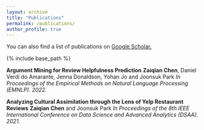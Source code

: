 ```yaml
---
layout: archive
title: "Publications"
permalink: /publications/
author_profile: true
---
```


You can also find a list of publications on <u><a href="https://scholar.google.com/citations?user=bFloQiUAAAAJ&hl=en">Google Scholar</a>.</u>

{% include base_path %}

**Argument Mining for Review Helpfulness Prediction**
**Zaiqian Chen**, Daniel Verdi do Amarante, Jenna Donaldson, Yohan Jo and Joonsuk Park
_In Proceedings of the Empirical Methods on Natural Language Processing (EMNLP). 2022._

**Analyzing Cultural Assimilation through the Lens of Yelp Restaurant Reviews**
**Zaiqian Chen** and Joonsuk Park
_In Proceedings of the 8th IEEE International Conference on Data Science and Advanced Analytics (DSAA). 2021._
